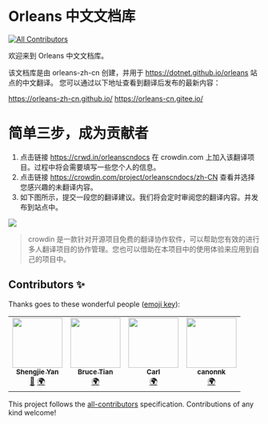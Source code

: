 # Orleans 中文文档库
<!-- ALL-CONTRIBUTORS-BADGE:START - Do not remove or modify this section -->
[![All Contributors](https://img.shields.io/badge/all_contributors-1-orange.svg?style=flat-square)](#contributors-)
<!-- ALL-CONTRIBUTORS-BADGE:END -->

欢迎来到 Orleans 中文文档库。

该文档库是由 orleans-zh-cn 创建，并用于 https://dotnet.github.io/orleans 站点的中文翻译。
您可以通过以下地址查看到翻译后发布的最新内容：

https://orleans-zh-cn.github.io/
https://orleans-cn.gitee.io/


# 简单三步，成为贡献者


1. 点击链接 https://crwd.in/orleanscndocs 在 crowdin.com 上加入该翻译项目。过程中将会需要填写一些您个人的信息。
2. 点击链接 https://crowdin.com/project/orleanscndocs/zh-CN 查看并选择您感兴趣的未翻译内容。
3. 如下图所示，提交一段您的翻译建议。我们将会定时审阅您的翻译内容。并发布到站点中。


![](https://user-images.githubusercontent.com/12607748/111313778-b59dc280-869b-11eb-93fc-dafa2bd06e91.png)



> crowdin 是一款针对开源项目免费的翻译协作软件，可以帮助您有效的进行多人翻译项目的协作管理。您也可以借助在本项目中的使用体验来应用到自己的项目中。


## Contributors ✨

Thanks goes to these wonderful people ([emoji key](https://allcontributors.org/docs/en/emoji-key)):

<!-- ALL-CONTRIBUTORS-LIST:START - Do not remove or modify this section -->
<!-- prettier-ignore-start -->
<!-- markdownlint-disable -->
<table>
  <tr>
    <td align="center"><a href="https://www.jianshu.com/u/39ec0e6b1844?order_by=top"><img src="https://avatars.githubusercontent.com/u/12607748?v=4?s=100" width="100px;" alt=""/><br /><sub><b>Shengjie Yan</b></sub></a><br /><a href="#ideas-sheng-jie" title="Ideas, Planning, & Feedback">🤔</a> <a href="#translation-sheng-jie" title="Translation">🌍</a></td>
    <td align="center"><a href="http://www.bluetian.net"><img src="https://avatars.githubusercontent.com/u/29353661?v=4?s=100" width="100px;" alt=""/><br /><sub><b>Bruce Tian</b></sub></a><br /><a href="#translation-bluetianx" title="Translation">🌍</a></td>
    <td align="center"><a href="https://github.com/oolanlongoo"><img src="https://avatars.githubusercontent.com/u/19584196?v=4?s=100" width="100px;" alt=""/><br /><sub><b>Carl</b></sub></a><br /><a href="#translation-oolanlongoo" title="Translation">🌍</a></td>
    <td align="center"><a href="https://github.com/canonnk"><img src="https://avatars.githubusercontent.com/u/29003066?v=4?s=100" width="100px;" alt=""/><br /><sub><b>canonnk</b></sub></a><br /><a href="#translation-canonnk" title="Translation">🌍</a></td>
  </tr>
</table>

<!-- markdownlint-restore -->
<!-- prettier-ignore-end -->

<!-- ALL-CONTRIBUTORS-LIST:END -->

This project follows the [all-contributors](https://github.com/all-contributors/all-contributors) specification. Contributions of any kind welcome!